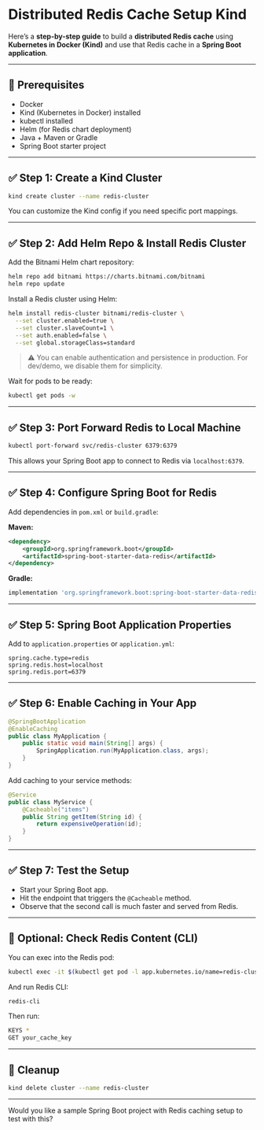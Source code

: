 # Distributed Redis Cache Setup Kind

Here’s a **step-by-step guide** to build a **distributed Redis cache** using **Kubernetes in Docker (Kind)** and use that Redis cache in a **Spring Boot application**.

---

## 🔧 Prerequisites

* Docker
* Kind (Kubernetes in Docker) installed
* kubectl installed
* Helm (for Redis chart deployment)
* Java + Maven or Gradle
* Spring Boot starter project

---

## ✅ Step 1: Create a Kind Cluster

```bash
kind create cluster --name redis-cluster
```

You can customize the Kind config if you need specific port mappings.

---

## ✅ Step 2: Add Helm Repo & Install Redis Cluster

Add the Bitnami Helm chart repository:

```bash
helm repo add bitnami https://charts.bitnami.com/bitnami
helm repo update
```

Install a Redis cluster using Helm:

```bash
helm install redis-cluster bitnami/redis-cluster \
  --set cluster.enabled=true \
  --set cluster.slaveCount=1 \
  --set auth.enabled=false \
  --set global.storageClass=standard
```

> ⚠️ You can enable authentication and persistence in production. For dev/demo, we disable them for simplicity.

Wait for pods to be ready:

```bash
kubectl get pods -w
```

---

## ✅ Step 3: Port Forward Redis to Local Machine

```bash
kubectl port-forward svc/redis-cluster 6379:6379
```

This allows your Spring Boot app to connect to Redis via `localhost:6379`.

---

## ✅ Step 4: Configure Spring Boot for Redis

Add dependencies in `pom.xml` or `build.gradle`:

**Maven:**

```xml
<dependency>
    <groupId>org.springframework.boot</groupId>
    <artifactId>spring-boot-starter-data-redis</artifactId>
</dependency>
```

**Gradle:**

```groovy
implementation 'org.springframework.boot:spring-boot-starter-data-redis'
```

---

## ✅ Step 5: Spring Boot Application Properties

Add to `application.properties` or `application.yml`:

```properties
spring.cache.type=redis
spring.redis.host=localhost
spring.redis.port=6379
```

---

## ✅ Step 6: Enable Caching in Your App

```java
@SpringBootApplication
@EnableCaching
public class MyApplication {
    public static void main(String[] args) {
        SpringApplication.run(MyApplication.class, args);
    }
}
```

Add caching to your service methods:

```java
@Service
public class MyService {
    @Cacheable("items")
    public String getItem(String id) {
        return expensiveOperation(id);
    }
}
```

---

## ✅ Step 7: Test the Setup

* Start your Spring Boot app.
* Hit the endpoint that triggers the `@Cacheable` method.
* Observe that the second call is much faster and served from Redis.

---

## 🧪 Optional: Check Redis Content (CLI)

You can exec into the Redis pod:

```bash
kubectl exec -it $(kubectl get pod -l app.kubernetes.io/name=redis-cluster -o jsonpath="{.items[0].metadata.name}") -- bash
```

And run Redis CLI:

```bash
redis-cli
```

Then run:

```bash
KEYS *
GET your_cache_key
```

---

## 🧹 Cleanup

```bash
kind delete cluster --name redis-cluster
```

---

Would you like a sample Spring Boot project with Redis caching setup to test with this?

